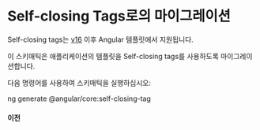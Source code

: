 # Self-closing Tags로의 마이그레이션

Self-closing tags는 [v16](https://blog.angular.dev/angular-v16-is-here-4d7a28ec680d#7065) 이후 Angular 템플릿에서 지원됩니다.

이 스키매틱은 애플리케이션의 템플릿을 Self-closing tags를 사용하도록 마이그레이션합니다.

다음 명령어를 사용하여 스키매틱을 실행하십시오:

<docs-code language="shell">

ng generate @angular/core:self-closing-tag

</docs-code>

#### 이전

<docs-code language="angular-html">

<!-- 이전 -->
<hello-world></hello-world>

<!-- 이후 -->
<hello-world />

</docs-code>
